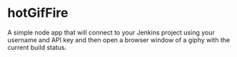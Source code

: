 # hotGifFire

A simple node app that will connect to your Jenkins project using your username and API key and then open a browser window of a giphy with the current build status. 


